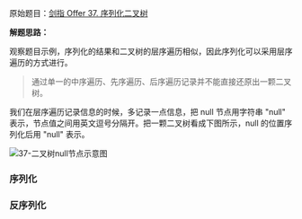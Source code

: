 原始题目：[剑指 Offer 37. 序列化二叉树](https://leetcode-cn.com/problems/xu-lie-hua-er-cha-shu-lcof/)

**解题思路：**

观察题目示例，序列化的结果和二叉树的层序遍历相似，因此序列化可以采用层序遍历的方式进行。

> 通过单一的中序遍历、先序遍历、后序遍历记录并不能直接还原出一颗二叉树。

我们在层序遍历记录信息的时候，多记录一点信息，把  null 节点用字符串 "null" 表示，节点值之间用英文逗号分隔开。把一颗二叉树看成下图所示，null 的位置序列化后用 "null" 表示。

![37-二叉树null节点示意图](https://www.lin2j.tech/upload/2021/07/37-%E4%BA%8C%E5%8F%89%E6%A0%91null%E8%8A%82%E7%82%B9%E7%A4%BA%E6%84%8F%E5%9B%BE-743d3298fda94431a0333bb95430a841.png)

### 序列化



### 反序列化